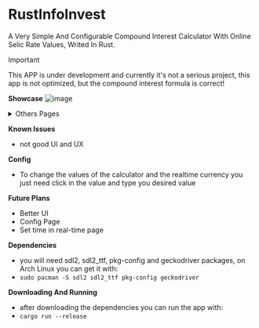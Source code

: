 # **RustInfoInvest**
  
A Very Simple And Configurable Compound Interest Calculator With Online Selic Rate Values, Writed In Rust. 

> [!IMPORTANT]
> This APP is under development and currently it's not a serious project, this app is not optimized, but the compound interest formula is correct!






**Showcase**
![image](https://github.com/user-attachments/assets/665f34b9-690c-45c1-bdb0-cd117606db88)
<details> <summary>Others Pages</summary>
  
- Realtime Currency Page
![image](https://github.com/user-attachments/assets/083e13fe-f9b5-4964-afb2-7a1699883839)

- Selic Historic Page
![image](https://github.com/user-attachments/assets/75c78493-349f-4d85-86b7-c9cf33bce357)
</details>



**Known Issues**
- not good UI and UX



**Config**
- To change the values of the calculator and the realtime currency you just need click in the value and type you desired value



**Future Plans**
- Better UI
- Config Page
- Set time in real-time page



**Dependencies**
- you will need sdl2, sdl2_ttf, pkg-config and geckodriver packages, on Arch Linux you can get it with: 
- ```sudo pacman -S sdl2 sdl2_ttf pkg-config geckodriver```



**Downloading And Running**
- after downloading the dependencies you can run the app with:
- ```cargo run --release```
